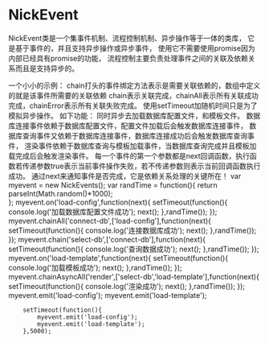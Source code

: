 # NickEvent
NickEvent类是一个集事件机制、流程控制机制、异步操作等于一体的类库，
它是基于事件的，并且支持异步操作或异步事件，
使用它不需要使用promise因为内部已经具有promise的功能，
流程控制主要负责处理事件之间的关联及依赖关系而且是支持异步的。

一个小小的示例：
chain打头的事件绑定方法表示是需要关联依赖的，数组中定义的就是该事件所需要的关联依赖
chain表示关联完成，chainAll表示所有关联成功完成，chainError表示所有关联失败完成。
使用setTimeout加随机时间只是为了模拟异步操作。
如下功能：
   同时异步去加载数据库配置文件，和模板文件。
   数据库连接事件依赖于数据库配置文件，配置文件加载后会触发数据库连接事件，
   数据库查询事件又依赖于数据库连接事件，数据库连接成功后会触发数据库查询事件，
   渲染事件依赖于数据库查询与模板加载事件，当数据库查询完成并且模板加载完成后会触发渲染事件。
   每一个事件的第一个参数都是next回调函数，执行函数若传递参数true表示当前事件操作失败，若不传递参数则表示当前回调函数执行成功。
   通过next来通知事件是否完成，它是依赖关系处理的关键所在！
		var myevent = new NickEvents();
		var randTime = function(){
			return parseInt(Math.random()*1000);	
		};
		myevent.on('load-config',function(next){
			setTimeout(function(){
				console.log('加载数据库配置文件成功');
				next();
			},randTime());
		});
		myevent.chainAll('connect-db',['load-config'],function(next){
			setTimeout(function(){
				console.log('连接数据库成功'); next();
			},randTime());
		});
		myevent.chain('select-db',['connect-db'],function(next){
			setTimeout(function(){
				console.log('查询数据成功');	next();
			},randTime());
		});
		myevent.on('load-template',function(next){
			setTimeout(function(){
				console.log('加载模板成功');	next();
			},randTime());
		});
		myevent.chainAsyncAll('render',['select-db','load-template'],function(next){
			setTimeout(function(){
				console.log('渲染成功');		next();
			},randTime());
		});
		myevent.emit('load-config');
		myevent.emit('load-template');
		
		setTimeout(function(){
			myevent.emit('load-config');
			myevent.emit('load-template');
		},5000);
